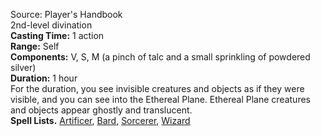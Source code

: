 Source: Player's Handbook  
2nd-level divination  
**Casting Time:** 1 action  
**Range:** Self  
**Components:** V, S, M (a pinch of talc and a small sprinkling of powdered silver)  
**Duration:** 1 hour  
For the duration, you see invisible creatures and objects as if they were visible, and you can see into the Ethereal Plane. Ethereal Plane creatures and objects appear ghostly and translucent.  
**Spell Lists.** [Artificer](../Spell%20Lists/Artificer%20Spell%20List.md), [Bard](../Spell%20Lists/Bard%20Spell%20List.md), [Sorcerer](../Spell%20Lists/Sorcerer%20Spell%20List.md), [Wizard](../Spell%20Lists/Wizard%20Spell%20List.md)
